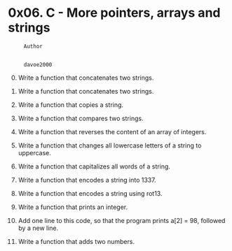 #                 0x06. C - More pointers, arrays and strings



		 Author


		 davoe2000


0.  Write a function that concatenates two strings.

1.  Write a function that concatenates two strings.

2.  Write a function that copies a string.

3.  Write a function that compares two strings.

4.  Write a function that reverses the content of an array of integers.

5.  Write a function that changes all lowercase letters of a string to uppercase.

6.  Write a function that capitalizes all words of a string.

7.  Write a function that encodes a string into 1337.

8.  Write a function that encodes a string using rot13.

9.  Write a function that prints an integer.

10. Add one line to this code, so that the program prints a[2] = 98, followed by a new line.

11. Write a function that adds two numbers.
